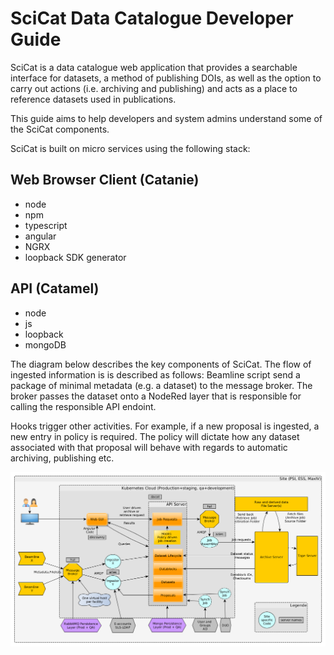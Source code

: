 # SciCat Data Catalogue Developer Guide

SciCat is a data catalogue web application that provides a searchable interface for datasets, a method of publishing DOIs, as well as the option to carry out actions (i.e. archiving and publishing) and acts as a place to reference datasets used in publications.

This guide aims to help developers and system admins understand some of the SciCat components.

SciCat is built on micro services using the following stack:

## Web Browser Client (Catanie)

* node
* npm
* typescript
* angular
* NGRX
* loopback SDK generator

## API (Catamel)

* node
* js
* loopback
* mongoDB

The diagram below describes the key components of SciCat. The flow of ingested information is is described as follows: Beamline script send a package of minimal metadata (e.g. a dataset) to the message broker. The broker passes the dataset onto a NodeRed layer that is responsible for calling the responsible API endoint. 

Hooks trigger other activities. For example, if a new proposal is ingested, a new entry in policy is required. The policy will dictate how any dataset associated with that proposal will behave with regards to automatic archiving, publishing etc.

![systen_components](img/micro.png)

